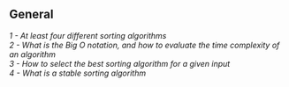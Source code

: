 ## General
*1 - At least four different sorting algorithms*<br>
*2 - What is the Big O notation, and how to evaluate the time complexity of an algorithm*<br>
*3 - How to select the best sorting algorithm for a given input*<br>
*4 - What is a stable sorting algorithm*<br>
